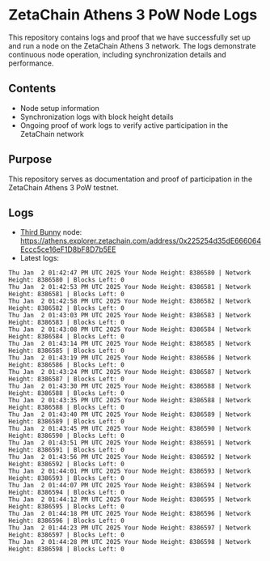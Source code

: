# ZetaChain Athens 3 PoW Node Logs
This repository contains logs and proof that we have successfully set up and run a node on the ZetaChain Athens 3 network. The logs demonstrate continuous node operation, including synchronization details and performance.

## Contents
- Node setup information
- Synchronization logs with block height details
- Ongoing proof of work logs to verify active participation in the ZetaChain network

## Purpose
This repository serves as documentation and proof of participation in the ZetaChain Athens 3 PoW testnet.

## Logs

- [Third Bunny](https://thirdbunny.xyz/) node: https://athens.explorer.zetachain.com/address/0x225254d35dE666064Eccc5ce16eF1D8bF8D7b5EE
- Latest logs:
```
Thu Jan  2 01:42:47 PM UTC 2025 Your Node Height: 8386580 | Network Height: 8386580 | Blocks Left: 0
Thu Jan  2 01:42:53 PM UTC 2025 Your Node Height: 8386581 | Network Height: 8386581 | Blocks Left: 0
Thu Jan  2 01:42:58 PM UTC 2025 Your Node Height: 8386582 | Network Height: 8386582 | Blocks Left: 0
Thu Jan  2 01:43:03 PM UTC 2025 Your Node Height: 8386583 | Network Height: 8386583 | Blocks Left: 0
Thu Jan  2 01:43:08 PM UTC 2025 Your Node Height: 8386584 | Network Height: 8386584 | Blocks Left: 0
Thu Jan  2 01:43:14 PM UTC 2025 Your Node Height: 8386585 | Network Height: 8386585 | Blocks Left: 0
Thu Jan  2 01:43:19 PM UTC 2025 Your Node Height: 8386586 | Network Height: 8386586 | Blocks Left: 0
Thu Jan  2 01:43:24 PM UTC 2025 Your Node Height: 8386587 | Network Height: 8386587 | Blocks Left: 0
Thu Jan  2 01:43:30 PM UTC 2025 Your Node Height: 8386588 | Network Height: 8386588 | Blocks Left: 0
Thu Jan  2 01:43:35 PM UTC 2025 Your Node Height: 8386588 | Network Height: 8386588 | Blocks Left: 0
Thu Jan  2 01:43:40 PM UTC 2025 Your Node Height: 8386589 | Network Height: 8386589 | Blocks Left: 0
Thu Jan  2 01:43:45 PM UTC 2025 Your Node Height: 8386590 | Network Height: 8386590 | Blocks Left: 0
Thu Jan  2 01:43:51 PM UTC 2025 Your Node Height: 8386591 | Network Height: 8386591 | Blocks Left: 0
Thu Jan  2 01:43:56 PM UTC 2025 Your Node Height: 8386592 | Network Height: 8386592 | Blocks Left: 0
Thu Jan  2 01:44:01 PM UTC 2025 Your Node Height: 8386593 | Network Height: 8386593 | Blocks Left: 0
Thu Jan  2 01:44:07 PM UTC 2025 Your Node Height: 8386594 | Network Height: 8386594 | Blocks Left: 0
Thu Jan  2 01:44:12 PM UTC 2025 Your Node Height: 8386595 | Network Height: 8386595 | Blocks Left: 0
Thu Jan  2 01:44:18 PM UTC 2025 Your Node Height: 8386596 | Network Height: 8386596 | Blocks Left: 0
Thu Jan  2 01:44:23 PM UTC 2025 Your Node Height: 8386597 | Network Height: 8386597 | Blocks Left: 0
Thu Jan  2 01:44:28 PM UTC 2025 Your Node Height: 8386598 | Network Height: 8386598 | Blocks Left: 0
```

